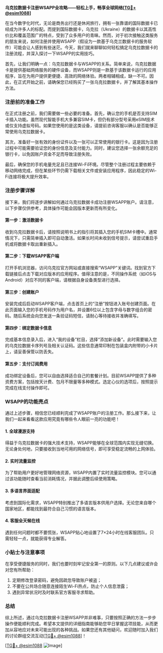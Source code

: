 **乌克拉数据卡注册WSAPP全攻略——轻松上手，畅享全球网络[[TG💪+ @esim1088](https://t.me/s/esim1088)]**

在当今数字化时代，无论是商务出行还是休闲旅行，拥有一张靠谱的国际数据卡已经成为许多人的标配。而提到国际数据卡，乌克拉（Ukraine）的数据卡以其高性价比和覆盖范围广的特点，受到了众多用户的青睐。然而，对于初次接触这类服务的朋友来说，如何注册并使用WSAPP（假设为一款基于乌克兰数据卡的服务软件）可能会让人感到有些迷茫。今天，我们就来聊聊如何轻松搞定乌克拉数据卡的注册流程，并深入探讨一下WSAPP的实用技巧。

首先，让我们明确一点：乌克拉数据卡与WSAPP的关系。简单来说，乌克拉数据卡是提供基础网络服务的硬件设备，而WSAPP则是一款基于该数据卡运行的应用程序，旨在为用户提供更便捷、高效的网络体验。两者相辅相成，缺一不可。因此，在正式开始之前，请确保您已经购买了一张乌克拉数据卡，并了解其基本操作方法。

### 注册前的准备工作

在正式注册之前，我们需要做一些必要的准备。首先，确认您的手机是否支持SIM卡插入功能。虽然现代智能手机大多兼容SIM卡，但仍有部分型号采用eSIM技术或仅支持虚拟号码。如果您使用的是这类设备，请提前咨询客服以确认是否能够正常使用乌克拉数据卡。

其次，准备好一张有效的身份证件以及一张可以正常使用的银行卡。这是因为注册过程中可能需要验证您的身份信息及支付能力。同时，建议您选择一张余额充足的银行卡，以免因账户资金不足而导致注册失败。

最后，确保您的手机电量充足且已连接Wi-Fi环境。尽管整个注册过程主要依赖于移动网络完成，但在某些环节仍需下载相关文件或安装应用程序，因此稳定的Wi-Fi连接将极大提升效率。

### 注册步骤详解

接下来，我们将逐步讲解如何通过乌克拉数据卡成功注册WSAPP账户。请注意，以下步骤仅供参考，具体操作可能会因版本更新而有所变化。

#### 第一步：激活数据卡
收到乌克拉数据卡后，请按照说明书上的指引将其插入您的手机SIM卡槽中。通常情况下，只需简单插入即可自动激活。如果长时间未收到信号提示，请尝试重启手机或将数据卡取出重新插入。

#### 第二步：下载WSAPP客户端
打开手机浏览器，访问乌克拉官方网站或直接搜索“WSAPP”关键词。找到官方下载链接后点击下载对应版本的应用程序。值得注意的是，不同操作系统（如iOS与Android）对应不同的客户端，请根据自身设备类型进行选择。

#### 第三步：创建账户
安装完成后启动WSAPP客户端，点击首页上的“注册”按钮进入账号创建页面。在此页面输入您的手机号码作为用户名，并设置6位以上包含字母与数字组合的密码。随后系统会向您发送一条验证码短信，请耐心等待接收并准确填写。

#### 第四步：绑定数据卡信息
完成基本信息录入后，进入“我的设备”栏目，选择“添加新设备”。此时需要输入您的乌克拉数据卡序列号及相关认证码。这些信息通常印制在包装盒内附带的小卡片上，请妥善保管以防丢失。

#### 第五步：支付订阅费用
成功绑定设备后，您可以自由选择适合自己的套餐计划。目前WSAPP提供了多种资费方案，包括按天计费、包月不限量等多种模式。选定心仪的选项后，按照提示完成在线支付操作即可。

### WSAPP的功能亮点

通过上述步骤，相信您已经顺利完成了WSAPP账户的注册工作。那么接下来，让我们一起来看看这款应用究竟有哪些令人眼前一亮的功能吧！

#### 1. 全球漫游支持
得益于乌克拉数据卡的强大技术支持，WSAPP能够在全球范围内实现无缝切换。无论身处何地，只要接收到当地可用的网络信号，即可享受稳定流畅的上网体验。

#### 2. 实时流量监控
为了帮助用户更好地管理网络资源，WSAPP内置了实时流量监控模块。您可以通过该功能随时查看当前消耗情况，并据此调整后续使用策略。

#### 3. 多语言界面适配
考虑到国际化需求，WSAPP特别推出了多语言版本供用户选择。无论您来自哪个国家地区，都能找到最符合自己习惯的语言版本。

#### 4. 客服全天候在线
遇到任何问题时都不要慌张，WSAPP贴心地设置了7×24小时在线客服团队。只需轻轻一点，就能获得专业解答。

### 小贴士与注意事项

在享受便捷服务的同时，我们也要时刻牢记安全第一的原则。以下几点建议或许会对您有所帮助：

1. 定期修改登录密码，避免因疏忽导致账户被盗；
2. 不要在公共场合随意连接陌生Wi-Fi热点，防止个人信息泄露；
3. 遇到异常状况时及时联系官方客服寻求帮助。

### 总结

综上所述，通过乌克拉数据卡注册WSAPP并非难事，只要按照正确的方法一步步操作便能顺利完成。希望本文提供的详细指南能够助您早日掌握这项技能，从而更加从容地应对未来可能出现的各种挑战。如果您还有其他疑问，欢迎随时加入我们的讨论群组交流互动[[TG💪+ @esim1088](https://t.me/s/esim1088)]！

[[TG💪+ @esim1088](https://t.me/s/esim1088) ![Image](https://i.postimg.cc/4NQfJmqS/Snipaste-2025-05-13-00-14-12.png)]